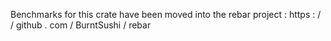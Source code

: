 Benchmarks
for
this
crate
have
been
moved
into
the
rebar
project
:
https
:
/
/
github
.
com
/
BurntSushi
/
rebar
